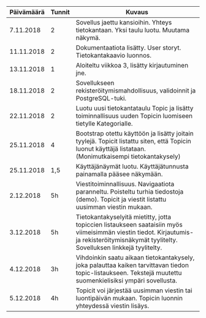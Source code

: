 Päivämäärä | Tunnit | Kuvaus
---- | ---- | -----
7.11.2018 | 2 | Sovellus jaettu kansioihin. Yhteys tietokantaan. Yksi taulu luotu. Muutama näkymä.
11.11.2018 | 2 | Dokumentaatiota lisätty. User storyt. Tietokantakaavio luonnos.
13.11.2018 | 1 | Aloiteltu viikkoa 3, lisätty kirjautuminen jne.
18.11.2018 | 2 | Sovellukseen rekisteröitymismahdollisuus, validoinnit ja PostgreSQL-tuki.
22.11.2018 | 2 | Luotu uusi tietokantataulu Topic ja lisätty toiminnallisuus uuden Topicin luomiseen tietylle Kategorialle.
25.11.2018 | 4 | Bootstrap otettu käyttöön ja lisätty joitain tyylejä. Topicit listattu siten, että Topicin luonut käyttäjä listataan. (Monimutkaisempi tietokantakysely)
25.11.2018 | 1,5 | Käyttäjänäymät luotu. Käyttäjätunnusta painamalla pääsee näkymään.
2.12.2018 | 5h | Viestitoiminnallisuus. Navigaatiota paranneltu. Poisteltu turhia tiedostoja (demo). Topicit ja viestit listattu uusimman viestin mukaan.
3.12.2018 | 5h | Tietokantakyselyitä mietitty, jotta topiccien listaukseen saataisiin myös viimeisimmän viestin tiedot. Kirjautumis- ja rekisteröitymisnäkymät tyylitelty. Sovelluksen linkkejä tyylitelty.
4.12.2018 | 3h | Vihdoinkin saatu aikaan tietokantakysely, joka palauttaa kaiken tarvittavan tiedon topic-listaukseen. Tekstejä muutettu suomenkielisiksi ympäri sovellusta.
5.12.2018 | 4h | Topicit voi järjestää uusimman viestin tai luontipäivän mukaan. Topicin luonnin yhteydessä viestin lisäys.